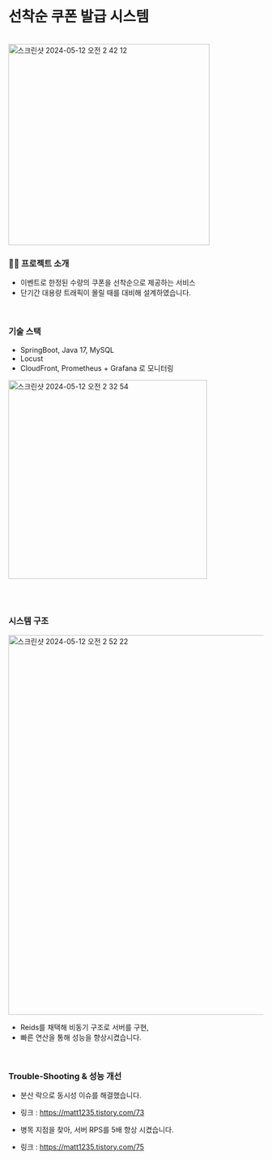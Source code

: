 # 선착순 쿠폰 발급 시스템 
<br> 
<img width="397" alt="스크린샷 2024-05-12 오전 2 42 12" src="https://github.com/Jungsu-lilly/Coupon-Service/assets/56336436/2ad6eee7-ad57-4e9b-b8d8-b6bd171703f7">
<br>

### 🧑‍💻 프로젝트 소개
- 이벤트로 한정된 수량의 쿠폰을 선착순으로 제공하는 서비스
- 단기간 대용량 트래픽이 몰릴 때를 대비해 설계하였습니다.
<br> 

### 기술 스택
- SpringBoot, Java 17, MySQL
- Locust
- CloudFront, Prometheus + Grafana 로 모니터링
<img width="392" alt="스크린샷 2024-05-12 오전 2 32 54" src="https://github.com/Jungsu-lilly/Coupon-Service/assets/56336436/23597d99-806a-4cb0-8f2b-2cad6c101bd1">

<br><br> 

### 시스템 구조
<img width="749" alt="스크린샷 2024-05-12 오전 2 52 22" src="https://github.com/Jungsu-lilly/Coupon-Service/assets/56336436/c2c13aa1-a249-4387-abed-d6fbade6f6ad">

- Reids를 채택해 비동기 구조로 서버를 구현,
- 빠른 연산을 통해 성능을 향상시켰습니다.
<br> 

### Trouble-Shooting & 성능 개선
- 분산 락으로 동시성 이슈를 해결했습니다.
- 링크 : https://matt1235.tistory.com/73

- 병목 지점을 찾아, 서버 RPS를 5배 향상 시켰습니다.
- 링크 : https://matt1235.tistory.com/75

